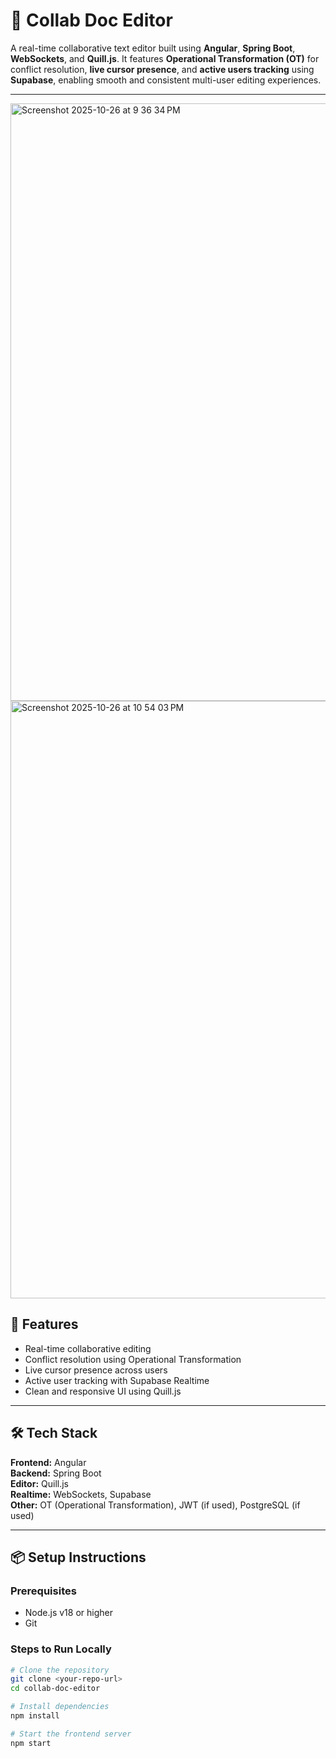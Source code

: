 # 📄 Collab Doc Editor

A real-time collaborative text editor built using **Angular**, **Spring Boot**, **WebSockets**, and **Quill.js**. It features **Operational Transformation (OT)** for conflict resolution, **live cursor presence**, and **active users tracking** using **Supabase**, enabling smooth and consistent multi-user editing experiences.

---
<img width="1470" height="956" alt="Screenshot 2025-10-26 at 9 36 34 PM" src="https://github.com/user-attachments/assets/1a4a98a1-5eff-436e-9f00-f6002cb88f5c" />



<img width="1470" height="956" alt="Screenshot 2025-10-26 at 10 54 03 PM" src="https://github.com/user-attachments/assets/23eb2cbd-9f60-47ff-93b3-0a4dbb30a3be" />

## 🚀 Features

- Real-time collaborative editing
- Conflict resolution using Operational Transformation
- Live cursor presence across users
- Active user tracking with Supabase Realtime
- Clean and responsive UI using Quill.js

---

## 🛠️ Tech Stack

**Frontend:** Angular  
**Backend:** Spring Boot  
**Editor:** Quill.js  
**Realtime:** WebSockets, Supabase  
**Other:** OT (Operational Transformation), JWT (if used), PostgreSQL (if used)

---

## 📦 Setup Instructions

### Prerequisites
- Node.js v18 or higher
- Git

### Steps to Run Locally

```bash
# Clone the repository
git clone <your-repo-url>
cd collab-doc-editor

# Install dependencies
npm install

# Start the frontend server
npm start

